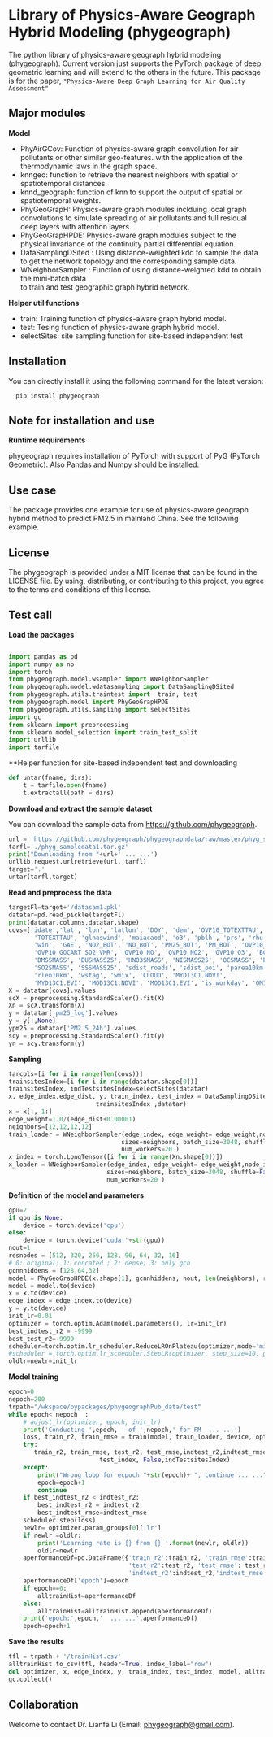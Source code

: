 # Library of Physics-Aware Geograph Hybrid Modeling (phygeograph)

The python library of physics-aware geograph hybrid modeling (phygeograph). 
Current version just supports the PyTorch package of deep geometric learning and 
will extend to the others in the future. This package is for the paper, 
`"Physics-Aware Deep Graph Learning for Air Quality Assessment"` 

## Major modules

**Model**

* PhyAirGCov: Function of physics-aware graph convolution for air pollutants or other similar geo-features. 
              with the application of the thermodynamic laws in the graph space.  
* knngeo: function to retrieve the nearest neighbors with spatial or spatiotemporal distances.  
* knnd_geograph: function of knn to support the output of spatial or spatiotemporal weights.
* PhyGeoGrapH: Physics-aware graph modules inclduing local graph convolutions to simulate 
             spreading of air pollutants and full residual deep layers with attention layers.
* PhyGeoGrapHPDE: Physics-aware graph modules subject to the physical invariance of 
             the continuity partial differential equation.             
* DataSamplingDSited : Using distance-weighted kdd to sample the data to get the network 
            topology and the corresponding sample data. 
* WNeighborSampler : Function of using distance-weighted kdd to obtain the mini-batch data  
                    to train and test geographic graph hybrid network.

**Helper util functions**
* train: Training function of physics-aware graph hybrid model.
* test: Tesing function of physics-aware graph hybrid model.
* selectSites: site sampling function for site-based independent test

## Installation
You can directly install it using the following command for the latest version:
```
  pip install phygeograph
```

## Note for installation and use 

**Runtime requirements**

phygeograph requires installation of PyTorch with support of  PyG (PyTorch Geometric). 
Also Pandas and Numpy should be installed. 

## Use case 
The package provides one example for use of physics-aware geograph hybrid method to predict PM2.5 in mainland China.
See the following example. 

## License

The phygeograph is provided under a MIT license that can be found in the LICENSE
file. By using, distributing, or contributing to this project, you agree to the
terms and conditions of this license.

## Test call

**Load the packages**
```python

import pandas as pd
import numpy as np
import torch
from phygeograph.model.wsampler import WNeighborSampler
from phygeograph.model.wdatasampling import DataSamplingDSited
from phygeograph.utils.traintest import  train, test
from phygeograph.model import PhyGeoGrapHPDE
from phygeograph.utils.sampling import selectSites
import gc
from sklearn import preprocessing
from sklearn.model_selection import train_test_split
import urllib
import tarfile
```
**Helper function for site-based independent test and downloading 
```python
def untar(fname, dirs):
    t = tarfile.open(fname)
    t.extractall(path = dirs)
```
**Download and extract the sample dataset**

You can download the sample data from https://github.com/phygeograph. 
```python
url = 'https://github.com/phygeograph/phygeographdata/raw/master/phyg_sampledata1.pkl.tar.gz'
tarfl='./phyg_sampledata1.tar.gz'
print("Downloading from "+url+' ... ...')
urllib.request.urlretrieve(url, tarfl)
target='.'
untar(tarfl,target)
```

**Read and preprocess the data** 
```python
targetFl=target+'/datasam1.pkl'
datatar=pd.read_pickle(targetFl)
print(datatar.columns,datatar.shape)
covs=['idate','lat', 'lon', 'latlon', 'DOY', 'dem', 'OVP10_TOTEXTTAU', 'OVP14_TOTEXTTAU',
       'TOTEXTTAU', 'glnaswind', 'maiacaod', 'o3', 'pblh', 'prs', 'rhu', 'tem',
       'win', 'GAE', 'NO2_BOT', 'NO_BOT', 'PM25_BOT', 'PM_BOT', 'OVP10_CO',
       'OVP10_GOCART_SO2_VMR', 'OVP10_NO', 'OVP10_NO2', 'OVP10_O3', 'BCSMASS',
       'DMSSMASS', 'DUSMASS25', 'HNO3SMASS', 'NISMASS25', 'OCSMASS', 'PM25',
       'SO2SMASS', 'SSSMASS25', 'sdist_roads', 'sdist_poi', 'parea10km',
       'rlen10km', 'wstag', 'wmix', 'CLOUD', 'MYD13C1.NDVI',
       'MYD13C1.EVI', 'MOD13C1.NDVI', 'MOD13C1.EVI', 'is_workday', 'OMI-NO2']
X = datatar[covs].values
scX = preprocessing.StandardScaler().fit(X)
Xn = scX.transform(X)
y = datatar['pm25_log'].values
y = y[:,None]
ypm25 = datatar['PM2.5_24h'].values
scy = preprocessing.StandardScaler().fit(y)
yn = scy.transform(y)
```

**Sampling**
```python
tarcols=[i for i in range(len(covs))]
trainsitesIndex=[i for i in range(datatar.shape[0])]
trainsitesIndex, indTestsitesIndex=selectSites(datatar)
x, edge_index,edge_dist, y, train_index, test_index = DataSamplingDSited(Xn[:,tarcols], yn, [0,1,2], 12,
                        trainsitesIndex ,datatar)
x = x[:, 1:]
edge_weight=1.0/(edge_dist+0.00001)
neighbors=[12,12,12,12]
train_loader = WNeighborSampler(edge_index, edge_weight= edge_weight,node_idx=train_index,
                               sizes=neighbors, batch_size=3048, shuffle=True,
                               num_workers=20 )
x_index = torch.LongTensor([i for i in range(Xn.shape[0])])
x_loader = WNeighborSampler(edge_index, edge_weight= edge_weight,node_idx=x_index,
                           sizes=neighbors, batch_size=3048, shuffle=False,
                           num_workers=20 )
```
**Definition of the model and parameters**
```python
gpu=2
if gpu is None:
    device = torch.device('cpu')
else:
    device = torch.device('cuda:'+str(gpu))
nout=1
resnodes = [512, 320, 256, 128, 96, 64, 32, 16]
# 0: original; 1: concated ; 2: dense; 3: only gcn
gcnnhiddens = [128,64,32]
model = PhyGeoGrapHPDE(x.shape[1], gcnnhiddens, nout, len(neighbors), resnodes, weightedmean=True,gcnout=nout,nattlayer=1)
model = model.to(device)
x = x.to(device)
edge_index = edge_index.to(device)
y = y.to(device)
init_lr=0.01
optimizer = torch.optim.Adam(model.parameters(), lr=init_lr)
best_indtest_r2 = -9999
best_test_r2=-9999
scheduler=torch.optim.lr_scheduler.ReduceLROnPlateau(optimizer,mode='min')
#scheduler = torch.optim.lr_scheduler.StepLR(optimizer, step_size=10, gamma=0.2, last_epoch=-1)
oldlr=newlr=init_lr
```

**Model training**
```python
epoch=0
nepoch=200
trpath="/wkspace/pypackages/phygeographPub_data/test"
while epoch< nepoch  :
    # adjust_lr(optimizer, epoch, init_lr)
    print('Conducting ',epoch, ' of ',nepoch,' for PM  ... ...')
    loss, train_r2, train_rmse = train(model, train_loader, device, optimizer, x, y,scy)
    try:
       train_r2, train_rmse, test_r2, test_rmse,indtest_r2,indtest_rmse= test(model, x_loader, device, x, y, scy,train_index,
                         test_index, False,indTestsitesIndex)
    except:
        print("Wrong loop for ecpoch "+str(epoch)+ ", continue ... ...")
        epoch=epoch+1
        continue
    if best_indtest_r2 < indtest_r2:
        best_indtest_r2 = indtest_r2
        best_indtest_rmse=indtest_rmse
    scheduler.step(loss)
    newlr= optimizer.param_groups[0]['lr']
    if newlr!=oldlr:
        print('Learning rate is {} from {} '.format(newlr, oldlr))
        oldlr=newlr
    aperformanceDf=pd.DataFrame({'train_r2':train_r2, 'train_rmse':train_rmse,
                                 'test_r2':test_r2, 'test_rmse': test_rmse,
                                 'indtest_r2':indtest_r2,'indtest_rmse':indtest_rmse},index=[epoch])
    aperformanceDf['epoch']=epoch
    if epoch==0:
        alltrainHist=aperformanceDf
    else:
        alltrainHist=alltrainHist.append(aperformanceDf)
    print('epoch:',epoch,'  ... ...',aperformanceDf)
    epoch=epoch+1
```

**Save the results**
```python
tfl = trpath + '/trainHist.csv'
alltrainHist.to_csv(tfl, header=True, index_label="row")
del optimizer, x, edge_index, y, train_index, test_index, model, alltrainHist
gc.collect()
```
## Collaboration

Welcome to contact Dr. Lianfa Li (Email: phygeograph@gmail.com).
